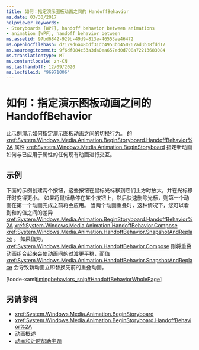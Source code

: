 ```yaml
---
title: 如何：指定演示图板动画之间的 HandoffBehavior
ms.date: 03/30/2017
helpviewer_keywords:
- Storyboards [WPF], handoff behavior between animations
- animation [WPF], handoff behavior between
ms.assetid: 97bd6842-929b-49d9-813e-46553ae46472
ms.openlocfilehash: d7129d6a48bdf31dc4953bb450267ad3b38fdd17
ms.sourcegitcommit: 9f6df084c53a3da0ea657ed0d708a72213683084
ms.translationtype: MT
ms.contentlocale: zh-CN
ms.lasthandoff: 12/09/2020
ms.locfileid: "96971006"
---
```

# <a name="how-to-specify-handoffbehavior-between-storyboard-animations"></a>如何：指定演示图板动画之间的 HandoffBehavior
此示例演示如何指定演示图板动画之间的切换行为。 的 <xref:System.Windows.Media.Animation.BeginStoryboard.HandoffBehavior%2A> 属性 <xref:System.Windows.Media.Animation.BeginStoryboard> 指定新动画如何与已应用于属性的任何现有动画进行交互。  
  
## <a name="example"></a>示例  
 下面的示例创建两个按钮，这些按钮在鼠标光标移到它们上方时放大，并在光标移开时变得更小。 如果将鼠标悬停在某个按钮上，然后快速删除光标，则第一个动画在第一个动画完成之前将会应用。 当两个动画重叠时，这种情况下，您可以看到和的值之间的差异 <xref:System.Windows.Media.Animation.BeginStoryboard.HandoffBehavior%2A> <xref:System.Windows.Media.Animation.HandoffBehavior.Compose> <xref:System.Windows.Media.Animation.HandoffBehavior.SnapshotAndReplace> 。 如果值为， <xref:System.Windows.Media.Animation.HandoffBehavior.Compose> 则将重叠动画组合起来会使动画间的过渡更平稳，而值 <xref:System.Windows.Media.Animation.HandoffBehavior.SnapshotAndReplace> 会导致新动画立即替换先前的重叠动画。  
  
 [!code-xaml[timingbehaviors_snip#HandoffBehaviorWholePage](~/samples/snippets/csharp/VS_Snippets_Wpf/timingbehaviors_snip/CSharp/HandoffBehaviorExample.xaml#handoffbehaviorwholepage)]  
  
## <a name="see-also"></a>另请参阅

- <xref:System.Windows.Media.Animation.BeginStoryboard>
- <xref:System.Windows.Media.Animation.BeginStoryboard.HandoffBehavior%2A>
- [动画概述](animation-overview.md)
- [动画和计时帮助主题](animation-and-timing-how-to-topics.md)

